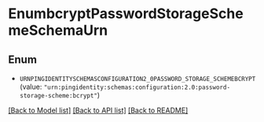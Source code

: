# EnumbcryptPasswordStorageSchemeSchemaUrn

## Enum


* `URNPINGIDENTITYSCHEMASCONFIGURATION2_0PASSWORD_STORAGE_SCHEMEBCRYPT` (value: `"urn:pingidentity:schemas:configuration:2.0:password-storage-scheme:bcrypt"`)


[[Back to Model list]](../README.md#documentation-for-models) [[Back to API list]](../README.md#documentation-for-api-endpoints) [[Back to README]](../README.md)


